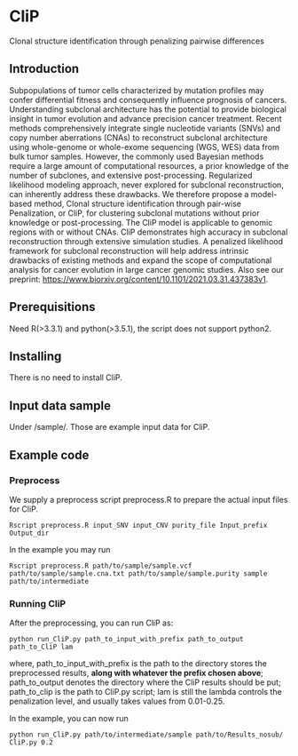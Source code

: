 # CliP
Clonal structure identification through penalizing pairwise differences

## Introduction
Subpopulations of tumor cells characterized by mutation profiles may confer differential fitness and consequently influence prognosis of cancers. Understanding subclonal architecture has the potential to provide biological insight in tumor evolution and advance precision cancer treatment. Recent methods comprehensively integrate single nucleotide variants (SNVs) and copy number aberrations (CNAs) to reconstruct subclonal architecture using whole-genome or whole-exome sequencing (WGS, WES) data from bulk tumor samples. However, the commonly used Bayesian methods require a large amount of computational resources, a prior knowledge of the number of subclones, and extensive post-processing. Regularized likelihood modeling approach, never explored for subclonal reconstruction, can inherently address these drawbacks. We therefore propose a model-based method, Clonal structure identification through pair-wise Penalization, or CliP, for clustering subclonal mutations without prior knowledge or post-processing. The CliP model is applicable to genomic regions with or without CNAs. CliP demonstrates high accuracy in subclonal reconstruction through extensive simulation studies. A penalized likelihood framework for subclonal reconstruction will help address intrinsic drawbacks of existing methods and expand the scope of computational analysis for cancer evolution in large cancer genomic studies. Also see our preprint: https://www.biorxiv.org/content/10.1101/2021.03.31.437383v1.


## Prerequisitions
Need R(>3.3.1) and python(>3.5.1), the script does not support python2.

## Installing
There is no need to install CliP.

## Input data sample
Under /sample/. Those are example input data for CliP.


## Example code

### Preprocess 
We supply a preprocess script preprocess.R to prepare the actual input files for CliP.
```
Rscript preprocess.R input_SNV input_CNV purity_file Input_prefix Output_dir
```

In the example you may run
```
Rscript preprocess.R path/to/sample/sample.vcf path/to/sample/sample.cna.txt path/to/sample/sample.purity sample path/to/intermediate
```

### Running CliP
After the preprocessing, you can run CliP as:
```
python run_CliP.py path_to_input_with_prefix path_to_output path_to_CliP lam
```
where, path_to_input_with_prefix is the path to the directory stores the preprocessed results, **along with whatever the prefix chosen above**; path_to_output denotes the directory where the CliP results should be put; path_to_clip is the path to CliP.py script; lam is still the lambda controls the penalization level, and usually takes values from 0.01-0.25.

In the example, you can now run
```
python run_CliP.py path/to/intermediate/sample path/to/Results_nosub/ CliP.py 0.2
```





